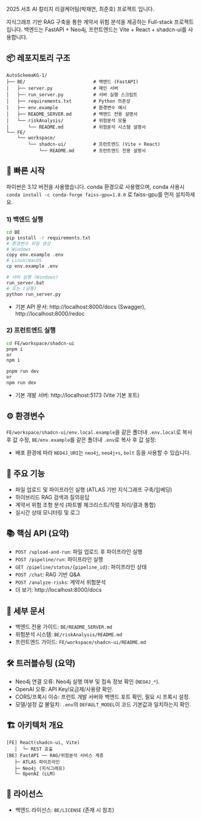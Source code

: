 2025 서초 AI 칼리지 리걸케어팀(박재연, 최준호) 프로젝트 입니다.

지식그래프 기반 RAG 구축을 통한 계약서 위험 분석을 제공하는 Full-stack 프로젝트입니다. 백엔드는 FastAPI + Neo4j, 프런트엔드는 Vite + React + shadcn-ui를 사용합니다.

## 📦 레포지토리 구조

```
AutoSchemaKG-1/
├── BE/                         # 백엔드 (FastAPI)
│   ├── server.py               # 메인 서버
│   ├── run_server.py           # 서버 실행 스크립트
│   ├── requirements.txt        # Python 의존성
│   ├── env.example             # 환경변수 예시
│   ├── README_SERVER.md        # 백엔드 전용 설명서
│   └── riskAnalysis/           # 위험분석 모듈
│       └── README.md           # 위험분석 시스템 설명서
└── FE/
    └── workspace/
        └── shadcn-ui/          # 프런트엔드 (Vite + React)
            └── README.md       # 프런트엔드 전용 설명서
```

## 🚀 빠른 시작

파이썬은 3.12 버전을 사용했습니다. conda 환경으로 사용했으며, conda 사용시 `conda install -c conda-forge faiss-gpu=1.8.0` 로 faiss-gpu를 먼저 설치하세요.

### 1) 백엔드 실행

```bash
cd BE
pip install -r requirements.txt
# 환경변수 파일 생성
# Windows
copy env.example .env
# Linux/macOS
cp env.example .env

# 서버 실행 (Windows)
run_server.bat
# 또는 (공통)
python run_server.py
```

- 기본 API 문서: http://localhost:8000/docs (Swagger), http://localhost:8000/redoc

### 2) 프런트엔드 실행

```bash
cd FE/workspace/shadcn-ui
pnpm i
or
npm i

pnpm run dev
or
npm run dev
```

- 기본 개발 서버: http://localhost:5173 (Vite 기본 포트)

## ⚙️ 환경변수

`FE/workspace/shadcn-ui/env.local.example`을 같은 폴더내 `.env.local`로 복사 후 값 수정,
`BE/env.example`를 같은 폴더내 `.env`로 복사 후 값 설정:

- 배포 환경에 따라 `NEO4J_URI`는 `neo4j`, `neo4j+s`, `bolt` 등을 사용할 수 있습니다.

## 🧠 주요 기능

- 파일 업로드 및 파이프라인 실행 (ATLAS 기반 지식그래프 구축/임베딩)
- 하이브리드 RAG 검색과 질의응답
- 계약서 위험 조항 분석 (파트별 체크리스트/직렬 처리/결과 통합)
- 실시간 상태 모니터링 및 로그

## 📚 핵심 API (요약)

- `POST /upload-and-run`: 파일 업로드 후 파이프라인 실행
- `POST /pipeline/run`: 파이프라인 실행
- `GET /pipeline/status/{pipeline_id}`: 파이프라인 상태
- `POST /chat`: RAG 기반 Q&A
- `POST /analyze-risks`: 계약서 위험분석
- 더 보기: http://localhost:8000/docs

## 🔗 세부 문서

- 백엔드 전용 가이드: `BE/README_SERVER.md`
- 위험분석 시스템: `BE/riskAnalysis/README.md`
- 프런트엔드 가이드: `FE/workspace/shadcn-ui/README.md`

## 🛠️ 트러블슈팅 (요약)

- Neo4j 연결 오류: Neo4j 실행 여부 및 접속 정보 확인 (`NEO4J_*`).
- OpenAI 오류: API Key/요금제/사용량 확인.
- CORS/프록시 이슈: 프런트 개발 서버와 백엔드 포트 확인, 필요 시 프록시 설정.
- 모델/설정 값 불일치: `.env`의 `DEFAULT_MODEL`이 코드 기본값과 일치하는지 확인.

## 🏗️ 아키텍처 개요

```
[FE] React(shadcn-ui, Vite)
   │  └─ REST 호출
[BE] FastAPI ── RAG/위험분석 서비스 계층
   ├─ ATLAS 파이프라인
   ├─ Neo4j (지식그래프)
   └─ OpenAI (LLM)
```

## 📄 라이선스

- 백엔드 라이선스: `BE/LICENSE` (존재 시 참조)
